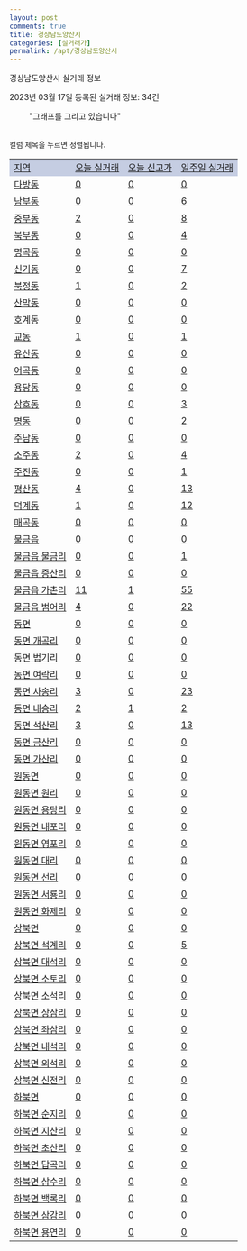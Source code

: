 ```yaml
---
layout: post
comments: true
title: 경상남도양산시
categories: [실거래가]
permalink: /apt/경상남도양산시
---
```


경상남도양산시 실거래 정보

2023년 03월 17일 등록된 실거래 정보: 34건

<!--<script async src="https://pagead2.googlesyndication.com/pagead/js/adsbygoogle.js?client=ca-pub-3485438051770037"
 crossorigin="anonymous"></script>-->

<script type="text/javascript">
  google.charts.load('current', {'packages':['corechart']});
  google.charts.setOnLoadCallback(drawChart);

  function drawChart() {
    var data = google.visualization.arrayToDataTable([['거래일', '매매', '전월세', '전매'], ['21-01', 12, 7, 0], ['21-02', 0, 3, 0], ['21-03', 0, 1, 0], ['21-04', 0, 1, 0], ['21-05', 0, 2, 0], ['21-06', 0, 1, 0], ['21-07', 0, 25, 1], ['21-08', 283, 150, 18], ['21-09', 29, 22, 6], ['21-10', 1, 6, 1], ['21-11', 21, 10, 2], ['21-12', 0, 9, 0], ['22-01', 0, 54, 8], ['22-02', 16, 12, 4], ['22-03', 213, 198, 32], ['22-04', 532, 635, 109], ['22-05', 425, 485, 58], ['22-06', 369, 371, 38], ['22-07', 336, 497, 38], ['22-08', 233, 352, 52], ['22-09', 227, 375, 95], ['22-10', 242, 416, 60], ['22-11', 170, 412, 44], ['22-12', 153, 454, 52], ['23-01', 198, 436, 53], ['23-02', 266, 457, 82], ['23-03', 82, 153, 27]]);

    var options = {
      title: '최근 1년간 유형별 거래량 추이',
      legend: { position: 'bottom' }
    };

    setTimeout(function() {
        var chart = new google.visualization.LineChart(document.getElementById('columnchart_material'));
        chart.draw(data, (options));
        document.getElementById('loading').style.display = 'none';
        var dayLabel = (new Date()).getDay();
        if (dayLabel < 2) {
            sorttable.innerSortFunction.apply(document.getElementById('week'), []);
            sorttable.innerSortFunction.apply(document.getElementById('week'), []);        
        }
        else {
            sorttable.innerSortFunction.apply(document.getElementById('today'), []);
            sorttable.innerSortFunction.apply(document.getElementById('today'), []);
        }
    }, 200);

  }
</script>

<div id="loading" style="z-index:20; display: block; margin-left: 35px">"그래프를 그리고 있습니다"</div>
<div id="columnchart_material" style="width: 95%; margin-left: -35px; display: block"></div>
<!--<div style="width: 95%; margin-left: -35px; display: block">
      <script async src="https://pagead2.googlesyndication.com/pagead/js/adsbygoogle.js?client=ca-pub-3485438051770037"
          crossorigin="anonymous"></script>
      <ins class="adsbygoogle"
          style="display:block"
          data-ad-format="fluid"
          data-ad-layout-key="-fb+5w+4e-db+86"
          data-ad-client="ca-pub-3485438051770037"
          data-ad-slot="1827090281"></ins>
      <script>
          (adsbygoogle = window.adsbygoogle || []).push({});
      </script>
</div>-->
<br>

<font size='small' style='font-size: small;'>컬럼 제목을 누르면 정렬됩니다.</font>
<table class="sortable">
  <tr style='background-color: rgba(114, 132, 186,0.4);'>
    <td id="region"><a href="#">지역</a></td>
    <td id="today"><a href="#">오늘 실거래</a></td>
    <td id="today_new"><a href="#">오늘 신고가</a></td>
    <td id="week"><a href="#">일주일 실거래</a></td>
  </tr>

  
  <tr class="item">
    <td><a href="경상남도양산시다방동">다방동</a></td>
    <td><a href="경상남도양산시다방동">0</a></td>
    <td><a href="경상남도양산시다방동">0</a></td>
    <td><a href="경상남도양산시다방동">0</a></td>
  </tr>
    

  <tr class="item">
    <td><a href="경상남도양산시남부동">남부동</a></td>
    <td><a href="경상남도양산시남부동">0</a></td>
    <td><a href="경상남도양산시남부동">0</a></td>
    <td><a href="경상남도양산시남부동">6</a></td>
  </tr>
    

  <tr class="item">
    <td><a href="경상남도양산시중부동">중부동</a></td>
    <td><a href="경상남도양산시중부동">2</a></td>
    <td><a href="경상남도양산시중부동">0</a></td>
    <td><a href="경상남도양산시중부동">8</a></td>
  </tr>
    

  <tr class="item">
    <td><a href="경상남도양산시북부동">북부동</a></td>
    <td><a href="경상남도양산시북부동">0</a></td>
    <td><a href="경상남도양산시북부동">0</a></td>
    <td><a href="경상남도양산시북부동">4</a></td>
  </tr>
    

  <tr class="item">
    <td><a href="경상남도양산시명곡동">명곡동</a></td>
    <td><a href="경상남도양산시명곡동">0</a></td>
    <td><a href="경상남도양산시명곡동">0</a></td>
    <td><a href="경상남도양산시명곡동">0</a></td>
  </tr>
    

  <tr class="item">
    <td><a href="경상남도양산시신기동">신기동</a></td>
    <td><a href="경상남도양산시신기동">0</a></td>
    <td><a href="경상남도양산시신기동">0</a></td>
    <td><a href="경상남도양산시신기동">7</a></td>
  </tr>
    

  <tr class="item">
    <td><a href="경상남도양산시북정동">북정동</a></td>
    <td><a href="경상남도양산시북정동">1</a></td>
    <td><a href="경상남도양산시북정동">0</a></td>
    <td><a href="경상남도양산시북정동">2</a></td>
  </tr>
    

  <tr class="item">
    <td><a href="경상남도양산시산막동">산막동</a></td>
    <td><a href="경상남도양산시산막동">0</a></td>
    <td><a href="경상남도양산시산막동">0</a></td>
    <td><a href="경상남도양산시산막동">0</a></td>
  </tr>
    

  <tr class="item">
    <td><a href="경상남도양산시호계동">호계동</a></td>
    <td><a href="경상남도양산시호계동">0</a></td>
    <td><a href="경상남도양산시호계동">0</a></td>
    <td><a href="경상남도양산시호계동">0</a></td>
  </tr>
    

  <tr class="item">
    <td><a href="경상남도양산시교동">교동</a></td>
    <td><a href="경상남도양산시교동">1</a></td>
    <td><a href="경상남도양산시교동">0</a></td>
    <td><a href="경상남도양산시교동">1</a></td>
  </tr>
    

  <tr class="item">
    <td><a href="경상남도양산시유산동">유산동</a></td>
    <td><a href="경상남도양산시유산동">0</a></td>
    <td><a href="경상남도양산시유산동">0</a></td>
    <td><a href="경상남도양산시유산동">0</a></td>
  </tr>
    

  <tr class="item">
    <td><a href="경상남도양산시어곡동">어곡동</a></td>
    <td><a href="경상남도양산시어곡동">0</a></td>
    <td><a href="경상남도양산시어곡동">0</a></td>
    <td><a href="경상남도양산시어곡동">0</a></td>
  </tr>
    

  <tr class="item">
    <td><a href="경상남도양산시용당동">용당동</a></td>
    <td><a href="경상남도양산시용당동">0</a></td>
    <td><a href="경상남도양산시용당동">0</a></td>
    <td><a href="경상남도양산시용당동">0</a></td>
  </tr>
    

  <tr class="item">
    <td><a href="경상남도양산시삼호동">삼호동</a></td>
    <td><a href="경상남도양산시삼호동">0</a></td>
    <td><a href="경상남도양산시삼호동">0</a></td>
    <td><a href="경상남도양산시삼호동">3</a></td>
  </tr>
    

  <tr class="item">
    <td><a href="경상남도양산시명동">명동</a></td>
    <td><a href="경상남도양산시명동">0</a></td>
    <td><a href="경상남도양산시명동">0</a></td>
    <td><a href="경상남도양산시명동">2</a></td>
  </tr>
    

  <tr class="item">
    <td><a href="경상남도양산시주남동">주남동</a></td>
    <td><a href="경상남도양산시주남동">0</a></td>
    <td><a href="경상남도양산시주남동">0</a></td>
    <td><a href="경상남도양산시주남동">0</a></td>
  </tr>
    

  <tr class="item">
    <td><a href="경상남도양산시소주동">소주동</a></td>
    <td><a href="경상남도양산시소주동">2</a></td>
    <td><a href="경상남도양산시소주동">0</a></td>
    <td><a href="경상남도양산시소주동">4</a></td>
  </tr>
    

  <tr class="item">
    <td><a href="경상남도양산시주진동">주진동</a></td>
    <td><a href="경상남도양산시주진동">0</a></td>
    <td><a href="경상남도양산시주진동">0</a></td>
    <td><a href="경상남도양산시주진동">1</a></td>
  </tr>
    

  <tr class="item">
    <td><a href="경상남도양산시평산동">평산동</a></td>
    <td><a href="경상남도양산시평산동">4</a></td>
    <td><a href="경상남도양산시평산동">0</a></td>
    <td><a href="경상남도양산시평산동">13</a></td>
  </tr>
    

  <tr class="item">
    <td><a href="경상남도양산시덕계동">덕계동</a></td>
    <td><a href="경상남도양산시덕계동">1</a></td>
    <td><a href="경상남도양산시덕계동">0</a></td>
    <td><a href="경상남도양산시덕계동">12</a></td>
  </tr>
    

  <tr class="item">
    <td><a href="경상남도양산시매곡동">매곡동</a></td>
    <td><a href="경상남도양산시매곡동">0</a></td>
    <td><a href="경상남도양산시매곡동">0</a></td>
    <td><a href="경상남도양산시매곡동">0</a></td>
  </tr>
    

  <tr class="item">
    <td><a href="경상남도양산시물금읍">물금읍</a></td>
    <td><a href="경상남도양산시물금읍">0</a></td>
    <td><a href="경상남도양산시물금읍">0</a></td>
    <td><a href="경상남도양산시물금읍">0</a></td>
  </tr>
    

  <tr class="item">
    <td><a href="경상남도양산시물금읍물금리">물금읍 물금리</a></td>
    <td><a href="경상남도양산시물금읍물금리">0</a></td>
    <td><a href="경상남도양산시물금읍물금리">0</a></td>
    <td><a href="경상남도양산시물금읍물금리">1</a></td>
  </tr>
    

  <tr class="item">
    <td><a href="경상남도양산시물금읍증산리">물금읍 증산리</a></td>
    <td><a href="경상남도양산시물금읍증산리">0</a></td>
    <td><a href="경상남도양산시물금읍증산리">0</a></td>
    <td><a href="경상남도양산시물금읍증산리">0</a></td>
  </tr>
    

  <tr class="item">
    <td><a href="경상남도양산시물금읍가촌리">물금읍 가촌리</a></td>
    <td><a href="경상남도양산시물금읍가촌리">11</a></td>
    <td><a href="경상남도양산시물금읍가촌리">1</a></td>
    <td><a href="경상남도양산시물금읍가촌리">55</a></td>
  </tr>
    

  <tr class="item">
    <td><a href="경상남도양산시물금읍범어리">물금읍 범어리</a></td>
    <td><a href="경상남도양산시물금읍범어리">4</a></td>
    <td><a href="경상남도양산시물금읍범어리">0</a></td>
    <td><a href="경상남도양산시물금읍범어리">22</a></td>
  </tr>
    

  <tr class="item">
    <td><a href="경상남도양산시동면">동면</a></td>
    <td><a href="경상남도양산시동면">0</a></td>
    <td><a href="경상남도양산시동면">0</a></td>
    <td><a href="경상남도양산시동면">0</a></td>
  </tr>
    

  <tr class="item">
    <td><a href="경상남도양산시동면개곡리">동면 개곡리</a></td>
    <td><a href="경상남도양산시동면개곡리">0</a></td>
    <td><a href="경상남도양산시동면개곡리">0</a></td>
    <td><a href="경상남도양산시동면개곡리">0</a></td>
  </tr>
    

  <tr class="item">
    <td><a href="경상남도양산시동면법기리">동면 법기리</a></td>
    <td><a href="경상남도양산시동면법기리">0</a></td>
    <td><a href="경상남도양산시동면법기리">0</a></td>
    <td><a href="경상남도양산시동면법기리">0</a></td>
  </tr>
    

  <tr class="item">
    <td><a href="경상남도양산시동면여락리">동면 여락리</a></td>
    <td><a href="경상남도양산시동면여락리">0</a></td>
    <td><a href="경상남도양산시동면여락리">0</a></td>
    <td><a href="경상남도양산시동면여락리">0</a></td>
  </tr>
    

  <tr class="item">
    <td><a href="경상남도양산시동면사송리">동면 사송리</a></td>
    <td><a href="경상남도양산시동면사송리">3</a></td>
    <td><a href="경상남도양산시동면사송리">0</a></td>
    <td><a href="경상남도양산시동면사송리">23</a></td>
  </tr>
    

  <tr class="item">
    <td><a href="경상남도양산시동면내송리">동면 내송리</a></td>
    <td><a href="경상남도양산시동면내송리">2</a></td>
    <td><a href="경상남도양산시동면내송리">1</a></td>
    <td><a href="경상남도양산시동면내송리">2</a></td>
  </tr>
    

  <tr class="item">
    <td><a href="경상남도양산시동면석산리">동면 석산리</a></td>
    <td><a href="경상남도양산시동면석산리">3</a></td>
    <td><a href="경상남도양산시동면석산리">0</a></td>
    <td><a href="경상남도양산시동면석산리">13</a></td>
  </tr>
    

  <tr class="item">
    <td><a href="경상남도양산시동면금산리">동면 금산리</a></td>
    <td><a href="경상남도양산시동면금산리">0</a></td>
    <td><a href="경상남도양산시동면금산리">0</a></td>
    <td><a href="경상남도양산시동면금산리">0</a></td>
  </tr>
    

  <tr class="item">
    <td><a href="경상남도양산시동면가산리">동면 가산리</a></td>
    <td><a href="경상남도양산시동면가산리">0</a></td>
    <td><a href="경상남도양산시동면가산리">0</a></td>
    <td><a href="경상남도양산시동면가산리">0</a></td>
  </tr>
    

  <tr class="item">
    <td><a href="경상남도양산시원동면">원동면</a></td>
    <td><a href="경상남도양산시원동면">0</a></td>
    <td><a href="경상남도양산시원동면">0</a></td>
    <td><a href="경상남도양산시원동면">0</a></td>
  </tr>
    

  <tr class="item">
    <td><a href="경상남도양산시원동면원리">원동면 원리</a></td>
    <td><a href="경상남도양산시원동면원리">0</a></td>
    <td><a href="경상남도양산시원동면원리">0</a></td>
    <td><a href="경상남도양산시원동면원리">0</a></td>
  </tr>
    

  <tr class="item">
    <td><a href="경상남도양산시원동면용당리">원동면 용당리</a></td>
    <td><a href="경상남도양산시원동면용당리">0</a></td>
    <td><a href="경상남도양산시원동면용당리">0</a></td>
    <td><a href="경상남도양산시원동면용당리">0</a></td>
  </tr>
    

  <tr class="item">
    <td><a href="경상남도양산시원동면내포리">원동면 내포리</a></td>
    <td><a href="경상남도양산시원동면내포리">0</a></td>
    <td><a href="경상남도양산시원동면내포리">0</a></td>
    <td><a href="경상남도양산시원동면내포리">0</a></td>
  </tr>
    

  <tr class="item">
    <td><a href="경상남도양산시원동면영포리">원동면 영포리</a></td>
    <td><a href="경상남도양산시원동면영포리">0</a></td>
    <td><a href="경상남도양산시원동면영포리">0</a></td>
    <td><a href="경상남도양산시원동면영포리">0</a></td>
  </tr>
    

  <tr class="item">
    <td><a href="경상남도양산시원동면대리">원동면 대리</a></td>
    <td><a href="경상남도양산시원동면대리">0</a></td>
    <td><a href="경상남도양산시원동면대리">0</a></td>
    <td><a href="경상남도양산시원동면대리">0</a></td>
  </tr>
    

  <tr class="item">
    <td><a href="경상남도양산시원동면선리">원동면 선리</a></td>
    <td><a href="경상남도양산시원동면선리">0</a></td>
    <td><a href="경상남도양산시원동면선리">0</a></td>
    <td><a href="경상남도양산시원동면선리">0</a></td>
  </tr>
    

  <tr class="item">
    <td><a href="경상남도양산시원동면서룡리">원동면 서룡리</a></td>
    <td><a href="경상남도양산시원동면서룡리">0</a></td>
    <td><a href="경상남도양산시원동면서룡리">0</a></td>
    <td><a href="경상남도양산시원동면서룡리">0</a></td>
  </tr>
    

  <tr class="item">
    <td><a href="경상남도양산시원동면화제리">원동면 화제리</a></td>
    <td><a href="경상남도양산시원동면화제리">0</a></td>
    <td><a href="경상남도양산시원동면화제리">0</a></td>
    <td><a href="경상남도양산시원동면화제리">0</a></td>
  </tr>
    

  <tr class="item">
    <td><a href="경상남도양산시상북면">상북면</a></td>
    <td><a href="경상남도양산시상북면">0</a></td>
    <td><a href="경상남도양산시상북면">0</a></td>
    <td><a href="경상남도양산시상북면">0</a></td>
  </tr>
    

  <tr class="item">
    <td><a href="경상남도양산시상북면석계리">상북면 석계리</a></td>
    <td><a href="경상남도양산시상북면석계리">0</a></td>
    <td><a href="경상남도양산시상북면석계리">0</a></td>
    <td><a href="경상남도양산시상북면석계리">5</a></td>
  </tr>
    

  <tr class="item">
    <td><a href="경상남도양산시상북면대석리">상북면 대석리</a></td>
    <td><a href="경상남도양산시상북면대석리">0</a></td>
    <td><a href="경상남도양산시상북면대석리">0</a></td>
    <td><a href="경상남도양산시상북면대석리">0</a></td>
  </tr>
    

  <tr class="item">
    <td><a href="경상남도양산시상북면소토리">상북면 소토리</a></td>
    <td><a href="경상남도양산시상북면소토리">0</a></td>
    <td><a href="경상남도양산시상북면소토리">0</a></td>
    <td><a href="경상남도양산시상북면소토리">0</a></td>
  </tr>
    

  <tr class="item">
    <td><a href="경상남도양산시상북면소석리">상북면 소석리</a></td>
    <td><a href="경상남도양산시상북면소석리">0</a></td>
    <td><a href="경상남도양산시상북면소석리">0</a></td>
    <td><a href="경상남도양산시상북면소석리">0</a></td>
  </tr>
    

  <tr class="item">
    <td><a href="경상남도양산시상북면상삼리">상북면 상삼리</a></td>
    <td><a href="경상남도양산시상북면상삼리">0</a></td>
    <td><a href="경상남도양산시상북면상삼리">0</a></td>
    <td><a href="경상남도양산시상북면상삼리">0</a></td>
  </tr>
    

  <tr class="item">
    <td><a href="경상남도양산시상북면좌삼리">상북면 좌삼리</a></td>
    <td><a href="경상남도양산시상북면좌삼리">0</a></td>
    <td><a href="경상남도양산시상북면좌삼리">0</a></td>
    <td><a href="경상남도양산시상북면좌삼리">0</a></td>
  </tr>
    

  <tr class="item">
    <td><a href="경상남도양산시상북면내석리">상북면 내석리</a></td>
    <td><a href="경상남도양산시상북면내석리">0</a></td>
    <td><a href="경상남도양산시상북면내석리">0</a></td>
    <td><a href="경상남도양산시상북면내석리">0</a></td>
  </tr>
    

  <tr class="item">
    <td><a href="경상남도양산시상북면외석리">상북면 외석리</a></td>
    <td><a href="경상남도양산시상북면외석리">0</a></td>
    <td><a href="경상남도양산시상북면외석리">0</a></td>
    <td><a href="경상남도양산시상북면외석리">0</a></td>
  </tr>
    

  <tr class="item">
    <td><a href="경상남도양산시상북면신전리">상북면 신전리</a></td>
    <td><a href="경상남도양산시상북면신전리">0</a></td>
    <td><a href="경상남도양산시상북면신전리">0</a></td>
    <td><a href="경상남도양산시상북면신전리">0</a></td>
  </tr>
    

  <tr class="item">
    <td><a href="경상남도양산시하북면">하북면</a></td>
    <td><a href="경상남도양산시하북면">0</a></td>
    <td><a href="경상남도양산시하북면">0</a></td>
    <td><a href="경상남도양산시하북면">0</a></td>
  </tr>
    

  <tr class="item">
    <td><a href="경상남도양산시하북면순지리">하북면 순지리</a></td>
    <td><a href="경상남도양산시하북면순지리">0</a></td>
    <td><a href="경상남도양산시하북면순지리">0</a></td>
    <td><a href="경상남도양산시하북면순지리">0</a></td>
  </tr>
    

  <tr class="item">
    <td><a href="경상남도양산시하북면지산리">하북면 지산리</a></td>
    <td><a href="경상남도양산시하북면지산리">0</a></td>
    <td><a href="경상남도양산시하북면지산리">0</a></td>
    <td><a href="경상남도양산시하북면지산리">0</a></td>
  </tr>
    

  <tr class="item">
    <td><a href="경상남도양산시하북면초산리">하북면 초산리</a></td>
    <td><a href="경상남도양산시하북면초산리">0</a></td>
    <td><a href="경상남도양산시하북면초산리">0</a></td>
    <td><a href="경상남도양산시하북면초산리">0</a></td>
  </tr>
    

  <tr class="item">
    <td><a href="경상남도양산시하북면답곡리">하북면 답곡리</a></td>
    <td><a href="경상남도양산시하북면답곡리">0</a></td>
    <td><a href="경상남도양산시하북면답곡리">0</a></td>
    <td><a href="경상남도양산시하북면답곡리">0</a></td>
  </tr>
    

  <tr class="item">
    <td><a href="경상남도양산시하북면삼수리">하북면 삼수리</a></td>
    <td><a href="경상남도양산시하북면삼수리">0</a></td>
    <td><a href="경상남도양산시하북면삼수리">0</a></td>
    <td><a href="경상남도양산시하북면삼수리">0</a></td>
  </tr>
    

  <tr class="item">
    <td><a href="경상남도양산시하북면백록리">하북면 백록리</a></td>
    <td><a href="경상남도양산시하북면백록리">0</a></td>
    <td><a href="경상남도양산시하북면백록리">0</a></td>
    <td><a href="경상남도양산시하북면백록리">0</a></td>
  </tr>
    

  <tr class="item">
    <td><a href="경상남도양산시하북면삼감리">하북면 삼감리</a></td>
    <td><a href="경상남도양산시하북면삼감리">0</a></td>
    <td><a href="경상남도양산시하북면삼감리">0</a></td>
    <td><a href="경상남도양산시하북면삼감리">0</a></td>
  </tr>
    

  <tr class="item">
    <td><a href="경상남도양산시하북면용연리">하북면 용연리</a></td>
    <td><a href="경상남도양산시하북면용연리">0</a></td>
    <td><a href="경상남도양산시하북면용연리">0</a></td>
    <td><a href="경상남도양산시하북면용연리">0</a></td>
  </tr>
    


</table>


    
